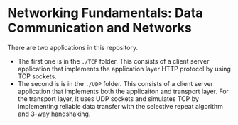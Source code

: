 # Networking Fundamentals: Data Communication and Networks
There are two applications in this repository.

- The first one is in the `./TCP` folder. This consists of a client server application that implements the application layer HTTP protocol by using TCP sockets.
- The second is is in the `./UDP` folder. This consists of a client server application that implements both the applicaiton and transport layer. For the transport layer, it uses UDP sockets and simulates TCP by implementing reliable data transfer with the selective repeat algorithm and 3-way handshaking.
